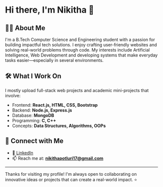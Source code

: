 # Hi there, I'm Nikitha 👋

## 👩‍💻 About Me
I'm a B.Tech Computer Science and Engineering student with a passion for building impactful tech solutions. I enjoy crafting user-friendly websites and solving real-world problems through code. My interests include Artificial Intelligence, Web Development and developing systems that make everyday tasks easier—especially in several environments.

## 🛠️ What I Work On
I mostly upload full-stack web projects and academic mini-projects that involve:
- Frontend: **React.js, HTML, CSS, Bootstrap**
- Backend: **Node.js, Express.js**
- Database: **MongoDB**
- Programming: **C, C++**
- Concepts: **Data Structures, Algorithms, OOPs**

## 🔗 Connect with Me
- 💼 [LinkedIn](https://www.linkedin.com/in/nikithapotluri)
- 📫 Reach me at: **nikithapotluri17@gmail.com**

---

Thanks for visiting my profile! I'm always open to collaborating on innovative ideas or projects that can create a real-world impact. ⭐

